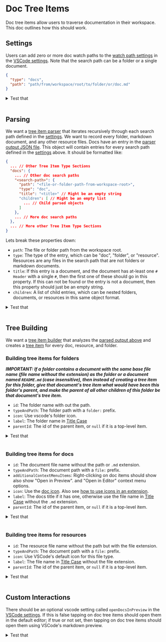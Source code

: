 # Doc Tree Items

Doc tree items allow users to traverse documentation in their workspace. This doc outlines how this should work.

## Settings

Users can add zero or more doc watch paths to the [watch path settings](/design_docs/project_explorer.md#tree-item-settings) in the [VSCode settings](/design_docs/vscode_extensions.md#settings-and-settings-utility). Note that the search path can be a folder or a single document.

```json
{
  "type": "docs",
  "path": "path/from/workspace/root/to/folder/or/doc.md"
}
```

<details>
<summary>Test that</summary>

- Adding/removing a docs watch path at runtime updates watches and triggers parsing without reload.
- Both folder and single-file paths are accepted; invalid paths are ignored with a warning and do not crash the parser.
- Relative paths resolve from the workspace root; if no workspace is open, the setting is ignored with an info message.

[How to Test](/design_docs/vscode_extensions.md#testing)

</details><br>

## Parsing

We want a [tree item parser](/design_docs/project_explorer.md#parser) that iterates recursively through each search path defined in the [settings](#settings). We want to record every folder, markdown document, and any other resource files. Docs have an entry in the [parser output JSON file](/design_docs/project_explorer.md#parser). This object will contain entries for every search path defined in the [settings](#setting) above. It should be formatted like:

```json
{
  ... // Other Tree Item Type Sections
  "docs": {
    ... // Other doc search paths
    "<search-path>": {
      "path": "<file-or-folder-path-from-workspace-root>",
      "type": "doc",
      "title": "<title>" // Might be an empty string
      "children": [ // Might be an empty list
        ... // Child parsed objects
      ]
    },
    ... // More doc search paths
  },
  ... // More other Tree Item Type Sections
}
```

Lets break these properties down:

- `path`: The file or folder path from the workspace root.
- `type`: The type of the entry, which can be "doc", "folder", or "resource". Resources are any files in the search path that are not folders or markdown documents.
- `title`: If this entry is a document, and the document has at-least one `# Header` with a single `#`, then the first one of these should go in this property. If this can not be found or the entry is not a document, then this property should just be an empty string.
- `children`: A list of child entries, which can be nested folders, documents, or resources in this same object format.

<details>
<summary>Test that</summary>

- parser_output.json contains a docs object keyed by each configured search path, each entry with path, type, title, and children.
- Markdown files: first level-1 header is captured as title; no level-1 header yields empty title; non-markdown entries have empty title.
- Non-Markdown files are typed as resource; directories are typed as folder; recursion discovers nested items.
- Parser ignores hidden/system folders like .git and node_modules by default unless explicitly included.

[How to Test](/design_docs/vscode_extensions.md#testing)

</details><br>

## Tree Building

We want a [tree item builder](/design_docs/project_explorer.md#tree-builder) that analyzes the [parsed output above](#parsing) and creates a [tree item](/design_docs/tree_items/tree_items.md) for every doc, resource, and folder.

### Building tree items for folders

**_IMPORTANT: If a folder contains a document with the same base file name (file name without the extension) as the folder or a document named `README.md` (case insensitive), then instead of creating a tree item for this folder, give that document's tree item what would have been this folder's parent, and make the parent of all other children of this folder be that document's tree item._**

- `id`: The folder name with out the path.
- `typeAndPath`: The folder path with a `folder:` prefix.
- `icon`: Use vscode's folder icon.
- `label`: The folder name in [Title Case](/design_docs/utils/name_casing.md#title-case)
- `parentId`: The id of the parent item, or `null` if it is a top-level item.

<details>
<summary>Test that</summary>

- Regular folder without special doc produces a folder item with correct id, typeAndPath, icon, label, and parentId.
- Folder containing README.md or a doc matching the folder basename suppresses the folder item and promotes that doc as the node; siblings become children of the doc.
- Case-insensitive README.md matching is honored; nested README files only affect their own folder.
- If both README.md and basename.md exist, prefer README.md as the promoted doc.

[How to Test](/design_docs/vscode_extensions.md#testing)

</details><br>

### Building tree items for docs

- `id`: The document file name without the path or `.md` extension.
- `typeAndPath`: The document path with a `file:` prefix.
- `additionalContextMenuItems`: Right-clicking on doc items should show also show "Open in Preview". and "Open in Editor" context menu options.
- `icon`: Use the [doc icon](/design_docs/tree_items/doc_tree_items/doc.light_mode.png). Also see [how to use icons in an extension](/design_docs/vscode_extensions.md#reacting-to-light-and-dark-mode).
- `label`: The docs title if it has one, otherwise use the file name in [Title Case](/design_docs/utils/name_casing.md#title-case) without the `.md` extension.
- `parentId`: The id of the parent item, or `null` if it is a top-level item.

<details>
<summary>Test that</summary>

- id is filename without extension; typeAndPath starts with file: and points to the doc; icon uses the doc asset with theme variants.
- Label prefers first H1; if absent, Title Case of filename without extension; empty or whitespace H1 is treated as absent.
- ParentId reflects folder structure or special promotion rule from the folders section.

[How to Test](/design_docs/vscode_extensions.md#testing)

</details><br>

### Building tree items for resources

- `id`: The resource file name without the path but with the file extension.
- `typeAndPath`: The document path with a `file:` prefix.
- `icon`: Use VSCode's default icon for this file type.
- `label`: The file name in [Title Case](/design_docs/utils/name_casing.md#title-case) without the file extension.
- `parentId`: The id of the parent item, or `null` if it is a top-level item.

<details>
<summary>Test that</summary>

- id equals filename with extension; label is Title Case without extension; icon is VS Code default for the file’s extension.
- Non-markdown files under docs folders are included as resources and appear under their containing doc/folder per structure.
- Large binary resources do not block parsing; metadata is recorded without reading full file contents.

[How to Test](/design_docs/vscode_extensions.md#testing)

</details><br>

## Custom Interactions

There should be an optional vscode setting called `openDocsInPreview` in the [VSCode settings](/design_docs/vscode_extensions.md#settings-and-settings-utility). If this is false tapping on doc tree items should open them in the default editor; if true or not set, then tapping on doc tree items should open them using VSCode's markdown preview.

<details>
<summary>Test that</summary>

- With openDocsInPreview unset or true, clicking a doc opens Markdown Preview; with false, opens the markdown text editor.
- Toggling the setting at runtime changes the behavior for subsequent clicks without reload.
- Preview opens beside existing editor when appropriate and does not steal focus unexpectedly.

[How to Test](/design_docs/vscode_extensions.md#testing)

</details><br>

